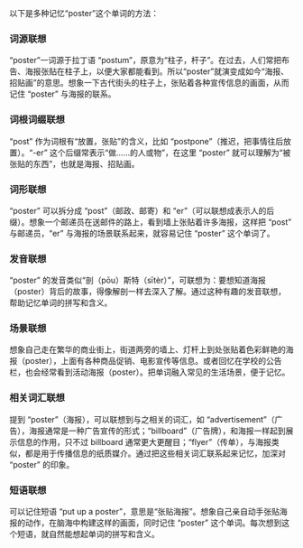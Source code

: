 以下是多种记忆“poster”这个单词的方法：

### 词源联想
“poster”一词源于拉丁语 “postum”，原意为“柱子，杆子”。在过去，人们常把布告、海报张贴在柱子上，以便大家都能看到。所以“poster”就演变成如今“海报、招贴画”的意思。想象一下古代街头的柱子上，张贴着各种宣传信息的画面，从而记住 “poster” 与海报的联系。

### 词根词缀联想
“post” 作为词根有“放置，张贴”的含义，比如 “postpone”（推迟，把事情往后放置）。“-er” 这个后缀常表示“做……的人或物”，在这里 “poster” 就可以理解为“被张贴的东西”，也就是海报、招贴画。

### 词形联想
“poster” 可以拆分成 “post”（邮政、邮寄）和 “er”（可以联想成表示人的后缀）。想象一个邮递员在送邮件的路上，看到墙上张贴着许多海报，这样把 “post” 与邮递员，“er” 与海报的场景联系起来，就容易记住 “poster” 这个单词了。

### 发音联想
“poster” 的发音类似“剖（pōu）斯特（sītèr）”，可联想为：要想知道海报（poster）背后的故事，得像解剖一样去深入了解。通过这种有趣的发音联想，帮助记忆单词的拼写和含义。

### 场景联想
想象自己走在繁华的商业街上，街道两旁的墙上、灯杆上到处张贴着色彩鲜艳的海报（poster），上面有各种商品促销、电影宣传等信息。或者回忆在学校的公告栏，也会经常看到活动海报（poster）。把单词融入常见的生活场景，便于记忆。

### 相关词汇联想
提到 “poster”（海报），可以联想到与之相关的词汇，如 “advertisement”（广告），海报通常是一种广告宣传的形式；“billboard”（广告牌），和海报一样起到展示信息的作用，只不过 billboard 通常更大更醒目；“flyer”（传单），与海报类似，都是用于传播信息的纸质媒介。通过把这些相关词汇联系起来记忆，加深对 “poster” 的印象。

### 短语联想
可以记住短语 “put up a poster”，意思是“张贴海报”。想象自己亲自动手张贴海报的动作，在脑海中构建这样的画面，同时记住 “poster” 这个单词。每次想到这个短语，就自然能想起单词的拼写和含义。 